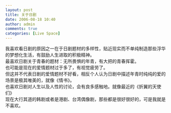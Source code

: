```yaml
---
layout: post
title: 关于日剧
date: 2006-08-18 10:40
author: admin
comments: true
categories: [Live Space]
---
```

<div>我喜欢看日剧的原因之一在于日剧题材的多样性，贴近现实而不单纯制造那些浮华的梦想化生活，有鼓励人生进取的积极精神。</div>
<div>最喜欢日剧关于青春的题材：无所畏惧的年青，有大把的青春挥霍。</div>
<div>也可能是现在的爱情题材过于多了，有视觉疲劳了。</div>
<div>但这并不代表日剧的爱情题材不好看，相反个人认为日剧中描述年青时纯纯的爱的场景是极其唯美的，就像《情书》。</div>
<div>也喜欢日剧对人生以及人性的讨论，会有良多感触地。就像最近的《折翼的天使们》</div>
<div>现在大行其道的韩剧或者是港剧、台湾偶像剧，那些都是很好很好的，可是我就是不喜欢。</div>
